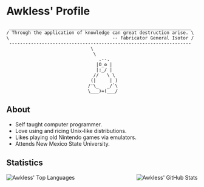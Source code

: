 # Awkless' Profile

```
 ___________________________________________________________________ 
/ Through the application of knowledge can great destruction arise. \
\                                      -- Fabricator General Isotor /
 ------------------------------------------------------------------- 
                               \
                                \
                                  .--.
                                 |O_⚙ |
                                 |:_/ |
                                //   \ \
                               (|     | )
                              /'\_   _/`\
                              \___)=(___/
```

## About

- Self taught computer programmer.
- Love using and ricing Unix-like distributions.
- Likes playing old Nintendo games via emulators.
- Attends New Mexico State University.

## Statistics

<img
  align="left"
  src="https://github-readme-stats.vercel.app/api/top-langs/?username=awkless&langs_count=5&theme=tokyonight"
  alt="Awkless' Top Languages"
/>

<img
  align="right"
  src="https://github-readme-stats.vercel.app/api/?username=awkless&count_private=true&theme=tokyonight&showicons=true"
  alt="Awkless' GitHub Stats"
/>
